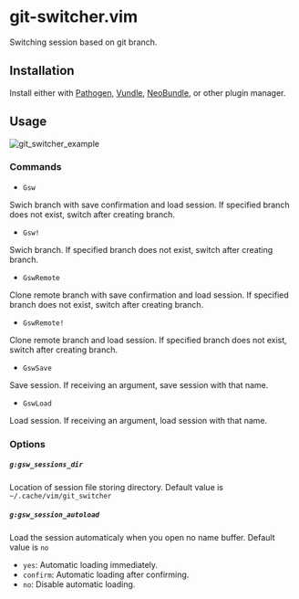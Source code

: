 # git-switcher.vim  

Switching session based on git branch.  

## Installation  

Install either with [Pathogen](https://github.com/tpope/vim-pathogen), [Vundle](https://github.com/gmarik/Vundle.vim), [NeoBundle](https://github.com/Shougo/neobundle.vim), or other plugin manager.  

## Usage  

![git_switcher_example](https://raw.githubusercontent.com/wiki/ToruIwashita/git-switcher.vim/images/git_switcher_example_new.gif)  

### Commands  

 - `Gsw`  

Swich branch with save confirmation and load session. If specified branch does not exist, switch after creating branch.  

 - `Gsw!`  

Swich branch. If specified branch does not exist, switch after creating branch.  

 - `GswRemote`  

Clone remote branch with save confirmation and load session. If specified branch does not exist, switch after creating branch.  

 - `GswRemote!`  

Clone remote branch and load session. If specified branch does not exist, switch after creating branch.  

 - `GswSave`  

Save session. If receiving an argument, save session with that name.  

 - `GswLoad`  

Load session. If receiving an argument, load session with that name.  

### Options  

##### `g:gsw_sessions_dir`  

Location of session file storing directory. Default value is `~/.cache/vim/git_switcher`  

##### `g:gsw_session_autoload`  

Load the session automaticaly when you open no name buffer. Default value is `no`  

 - `yes`: Automatic loading immediately.  
 - `confirm`: Automatic loading after confirming.  
 - `no`: Disable automatic loading.  
